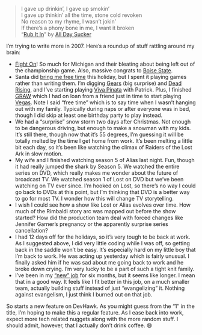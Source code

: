 > I gave up drinkin’, I gave up smokin’\
> I gave up thinkin’ all the time, stone cold revoken\
> No reason to my rhyme, I wasn’t jokin’\
> If there’s a phony bone in me, I want it broken\
> “[Rub It
> In](http://play.rhapsody.com/alldaysucker/alldaysucker/rubitin)” by
> [All Day Sucker](http://alldaysucker.net/)

I’m trying to write more in 2007. Here’s a roundup of stuff rattling
around my brain:

-   [Fight On](http://sports.espn.go.com/ncf/recap?gameId=270010130)! So
    much for Michigan and their bleating about being left out of the
    championship game. Also, massive congrats to [Boise
    State](http://sports.espn.go.com/ncf/recap?gameId=270010201).
-   Santa did [bring me free
    time](http://devhawk.net/2006/12/13/Good+Week+For+Hobbyists+And+Students.aspx)
    this holiday, but I spent it playing games rather than writing them.
    I’m digging [Gears](http://www.xbox.com/games/gearsofwar) (big
    surprise) and [Dead Rising](http://xbox.com/games/deadrising), and
    I’ve starting playing [Viva
    Pinata](http://xbox.com/games/vivapinata) with Patrick. Plus, I
    finished
    [GRAW](http://www.xbox.com/games/tomclancysghostreconadvancedwarfighterxbox360)
    which I had on loan from a friend just in time to start playing
    [Vegas](http://xbox.com/games/tomclancyrainbowsixvegas/). Note I
    said “free time” which is to say time when I wasn’t hanging out with
    my family. Typically during naps or after everyone was in bed,
    though I did skip at least one birthday party to play instead.
-   We had a “surprise” snow storm two days after Christmas. Not enough
    to be dangerous driving, but enough to make a snowman with my kids.
    It’s still there, though now that it’s 55 degrees, I’m guessing it
    will be totally melted by the time I get home from work. It’s been
    melting a little bit each day, so it’s been like watching the climax
    of Raiders of the Lost Ark in slow motion.
-   My wife and I finished watching season 5 of Alias last night. Fun,
    though it had really jumped the shark by Season 5. We watched the
    entire series on DVD, which really makes me wonder about the future
    of broadcast TV. We watched season 1 of Lost on DVD but we’ve been
    watching on TV ever since. I’m hooked on Lost, so there’s no way I
    could go back to DVDs at this point, but I’m thinking that DVD is a
    better way to go for most TV. I wonder how this will change TV
    storytelling.
-   I wish I could see how a show like Lost or Alias evolves over time.
    How much of the Rimbaldi story arc was mapped out before the show
    started? How did the production team deal with forced changes like
    Jennifer Garner’s pregnancy or the apparently surprise series
    cancellation?
-   I had 12 days off for the holidays, so it’s very tough to be back at
    work. As I suggested above, I did very little coding while I was
    off, so getting back in the saddle won’t be easy. It’s especially
    hard on my little boy that I’m back to work. He was acting up
    yesterday which is fairly unusual. I finally asked him if he was sad
    about me going back to work and he broke down crying. I’m very lucky
    to be a part of such a tight knit family.
-   I’ve been in my [“new”
    job](http://devhawk.net/2006/06/15/Moving+On.aspx) for six months,
    but it seems like longer. I mean that in a good way. It feels like I
    fit better in this job, on a much smaller team, actually building
    stuff instead of just “evangelizing” it. Nothing against evangelism,
    I just think I burned out on that job.

So starts a new feature on DevHawk. As you might guess from the “1″ in
the title, I’m hoping to make this a regular feature. As I ease back
into work, expect more tech related nuggets along with the more random
stuff. I should admit, however, that I actually don’t drink coffee.
:smile:

